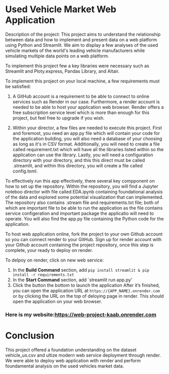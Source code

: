 # Used Vehicle Market Web Application

Description of the project:
This project aims to understand the relationship between data and how to implement and present data on a web platform using Python and Streamlit. We aim to display a few analyses of the used vehicle markets of the world's leading vehicle manufacturers while simulating multiple data points on a web platform. 

To implement this project few a key libraries were necessary such as Streamlit and Ploty.express, Pandas Library, and Altair. 

To implement this project on your local machine, a few requirements must be satisfied:

1. A GitHub account is a requirement to be able to connect to online services such as Render in our case. Furthermore, a render account is needed to be able to host your application web browser. Render offers a free subscription service level which is more than enough for this project, but feel free to upgrade if you wish. 

2. Within your director, a few files are needed to execute this project. First and foremost, you need an app.py file which will contain your code for the application building, you will also need a database of your choosing as long as it's in CSV format. Additionally, you will need to create a file called requirement.txt which will have all the libraries listed within so the application can use the library. Lastly, you will need a configuration directory with your directory, and this this direct must be called .streamlit, and within this directory, you will create a file called config.toml.


To effectively run this app effectively, there several key compponent on how to set up the repository. Within the repository, you will find a Jupyter noteboo director with file called EDA.ipynb containing foundational analysis of the data and explored some potential visualization that can implemented. The repository also contains .stream file and requirements.txt file; both of which are important file to be able to run the application as the file contains service configeration and  important package the applicatio will need to operate. You will also find the app.py file containing the Python code for the application. 

To host web application online, fork the project to your own Github account so you can connect render to your GitHub. Sign up for render account with your Github account containing the project repository, once this step is complete, your ready to deploy on render. 

To delpoy on render, click on new web service:
1. In the **Build Command** section,  add `pip install streamlit & pip install -r requirements.txt`
2. In the **Start Command** section, add `streamlit run app.py'
3. Click the button the bottom to launch the application
After it’s finished, you can open the application URL at `https://{APP_NAME}.onrender.com` or by clicking the URL on the top of deloying page in render. This should open the application on your web browser.

### Here is my website:https://web-project-kaab.onrender.com

# Conclusion
This project offered a foundation understanding on the dataset vehicle_us.csv and ultize modern web service deployment through render. We were able to deploy web application with render and perform foundamental analysis on the used vehicles market data. 
